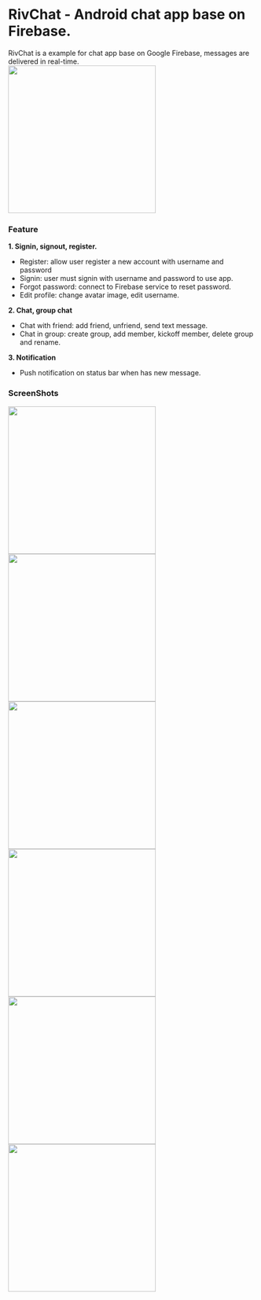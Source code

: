 # RivChat - Android chat app base on Firebase.  
RivChat is a example for chat app base on Google Firebase, messages are delivered in real-time.  
<img src='https://github.com/nguyenvulebinh/rivchat/blob/master/Screenshot_2017-01-06-09-22-10.png' width='300'/> 
### Feature  
**1. Signin, signout, register.**  
* Register: allow user register a new account with username and password
* Signin: user must signin with username and password to use app.
* Forgot password: connect to Firebase service to reset password.
* Edit profile: change avatar image, edit username.

**2. Chat, group chat**  
* Chat with friend: add friend, unfriend, send text message.
* Chat in group: create group, add member, kickoff member, delete group and rename.  

**3. Notification**  
* Push notification on status bar when has new message.  

### ScreenShots
<img src='https://github.com/nguyenvulebinh/rivchat/blob/master/Screenshot_2017-01-06-09-13-10.png' width='300'/> 
<img src='https://github.com/nguyenvulebinh/rivchat/blob/master/Screenshot_2017-01-06-09-15-33.png' width='300'/> 
<img src='https://github.com/nguyenvulebinh/rivchat/blob/master/Screenshot_2017-01-06-09-22-10.png' width='300'/> 
<img src='https://github.com/nguyenvulebinh/rivchat/blob/master/Screenshot_2017-01-06-09-15-45.png' width='300'/> 
<img src='https://github.com/nguyenvulebinh/rivchat/blob/master/Screenshot_2017-01-06-09-21-54.png' width='300'/> 
<img src='https://github.com/nguyenvulebinh/rivchat/blob/master/Screenshot_2017-01-06-09-30-44.png' width='300'/> 
